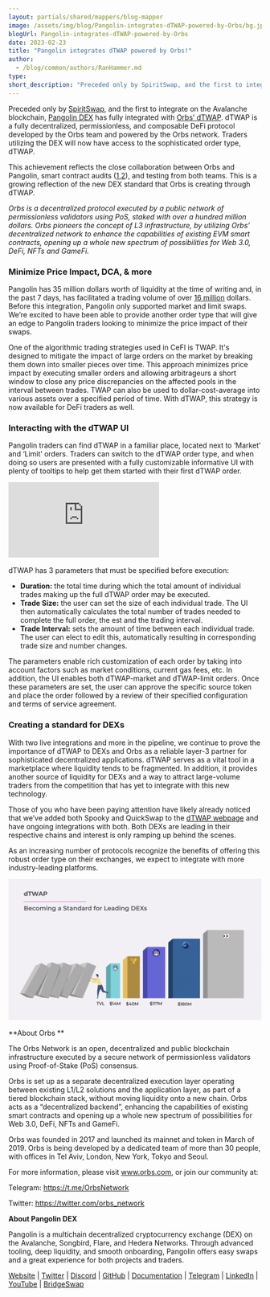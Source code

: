 ```yaml
---
layout: partials/shared/mappers/blog-mapper
image: /assets/img/blog/Pangolin-integrates-dTWAP-powered-by-Orbs/bg.jpg
blogUrl: Pangolin-integrates-dTWAP-powered-by-Orbs
date: 2023-02-23
title: "Pangolin integrates dTWAP powered by Orbs!"
author:
  - /blog/common/authors/RanHammer.md
type:
short_description: "Preceded only by SpiritSwap, and the first to integrate on the Avalanche blockchain, Pangolin DEX has fully integrated with Orbs’ dTWAP. dTWAP is a fully decentralized, permissionless, and composable DeFi protocol developed by the Orbs team and powered by the Orbs network. Traders utilizing the DEX will now have access to the sophisticated order type, dTWAP."
---
```


Preceded only by [SpiritSwap](https://www.orbs.com/SpiritSwap-Integrates-dTWAP-Order-Powered-by-Orbs/), and the first to integrate on the Avalanche blockchain, [Pangolin DEX](https://app.pangolin.exchange/#/dashboard) has fully integrated with [Orbs’ dTWAP](https://www.orbs.com/Introducing-TWAP-for-DEXs/). dTWAP is a fully decentralized, permissionless, and composable DeFi protocol developed by the Orbs team and powered by the Orbs network. Traders utilizing the DEX will now have access to the sophisticated order type, dTWAP.

This achievement reflects the close collaboration between Orbs and Pangolin, smart contract audits ([1](https://drive.google.com/file/d/1xUZN5RrNvszaPDJuJjfeG3ig14Vo2aaE/view),[2](https://drive.google.com/file/d/1ASt3_mWwtQ0IfKqBHebnj_KGJWntaNJs/view)), and testing from both teams. This is a growing reflection of the new DEX standard that Orbs is creating through dTWAP. 

_Orbs is a decentralized protocol executed by a public network of permissionless validators using PoS, staked with over a hundred million dollars. Orbs pioneers the concept of L3 infrastructure, by utilizing Orbs’ decentralized network to enhance the capabilities of existing EVM smart contracts, opening up a whole new spectrum of possibilities for Web 3.0, DeFi, NFTs and GameFi._

### Minimize Price Impact, DCA, & more 

Pangolin has 35 million dollars worth of liquidity at the time of writing and, in the past 7 days, has facilitated a trading volume of over [16 million](https://defillama.com/dexs/pangolin) dollars. Before this integration, Pangolin only supported market and limit swaps. We’re excited to have been able to provide another order type that will give an edge to Pangolin traders looking to minimize the price impact of their swaps. 

One of the algorithmic trading strategies used in CeFI is TWAP. It's designed to mitigate the impact of large orders on the market by breaking them down into smaller pieces over time. This approach minimizes price impact by executing smaller orders and allowing arbitrageurs a short window to close any price discrepancies on the affected pools in the interval between trades. TWAP can also be used to dollar-cost-average into various assets over a specified period of time. With dTWAP, this strategy is now available for DeFi traders as well. 

### Interacting with the dTWAP UI

Pangolin traders can find dTWAP in a familiar place, located next to ‘Market’ and ‘Limit’ orders. Traders can switch to the dTWAP order type, and when doing so users are presented with a fully customizable informative UI with plenty of tooltips to help get them started with their first dTWAP order. 


<iframe src="https://www.youtube.com/embed/KFug9b9h5DU" title="How to Use the TWAP order on Pangolin DEX" frameborder="0" allow="accelerometer; autoplay; clipboard-write; encrypted-media; gyroscope; picture-in-picture; web-share" allowfullscreen></iframe>

dTWAP has 3 parameters that must be specified before execution: 

- **Duration:** the total time during which the total amount of individual trades making up the full dTWAP order may be executed. 
- **Trade Size:** the user can set the size of each individual trade. The UI then automatically calculates the total number of trades needed to complete the full order, the est and the trading interval. 
- **Trade Interval:** sets the amount of time between each individual trade. The user can elect to edit this, automatically resulting in corresponding trade size and number changes.

The parameters enable rich customization of each order by taking into account factors such as market conditions, current gas fees, etc. In addition, the UI enables both dTWAP-market and dTWAP-limit orders. Once these parameters are set, the user can approve the specific source token and place the order followed by a review of their specified configuration and terms of service agreement. 

### Creating a standard for DEXs

With two live integrations and more in the pipeline, we continue to prove the importance of dTWAP to DEXs and Orbs as a reliable layer-3 partner for sophisticated decentralized applications. dTWAP serves as a vital tool in a marketplace where liquidity tends to be fragmented. In addition, it provides another source of liquidity for DEXs and a way to attract large-volume traders from the competition that has yet to integrate with this new technology. 

Those of you who have been paying attention have likely already noticed that we’ve added both Spooky and QuickSwap to the [dTWAP webpage](https://www.orbs.com/dtwap/) and have ongoing integrations with both. Both DEXs are leading in their respective chains and interest is only ramping up behind the scenes. 

As an increasing number of protocols recognize the benefits of offering this robust order type on their exchanges, we expect to integrate with more industry-leading platforms.


![DEXs](/assets/img/blog/Pangolin-integrates-dTWAP-powered-by-Orbs/image1.png)



<div class='line-separator'> </div>


**About Orbs **

The Orbs Network is an open, decentralized and public blockchain infrastructure executed by a secure network of permissionless validators using Proof-of-Stake (PoS) consensus. 

Orbs is set up as a separate decentralized execution layer operating between existing L1/L2 solutions and the application layer, as part of a tiered blockchain stack, without moving liquidity onto a new chain. Orbs acts as a “decentralized backend”, enhancing the capabilities of existing smart contracts and opening up a whole new spectrum of possibilities for Web 3.0, DeFi, NFTs and GameFi. 

Orbs was founded in 2017 and launched its mainnet and token in March of 2019. Orbs is being developed by a dedicated team of more than 30 people, with offices in Tel Aviv, London, New York, Tokyo and Seoul. 

For more information, please visit www.orbs.com, or join our community at: 

Telegram: https://t.me/OrbsNetwork 

Twitter: https://twitter.com/orbs_network 

<div class='line-separator'> </div>


**About Pangolin DEX**

Pangolin is a multichain decentralized cryptocurrency exchange (DEX) on the Avalanche, Songbird, Flare, and Hedera Networks. Through advanced tooling, deep liquidity, and smooth onboarding, Pangolin offers easy swaps and a great experience for both projects and traders.

[Website](https://pangolin.exchange/) | [Twitter](https://twitter.com/pangolindex) | [Discord](https://discord.com/invite/PARrDYYbfw) | [GitHub](https://github.com/pangolindex) | [Documentation](https://pangolin.exchange/litepaper) | [Telegram](https://t.me/pangolindexV2) | [LinkedIn](https://www.linkedin.com/company/74288656/admin/) | [YouTube](https://www.youtube.com/channel/UClJJTG4FRL4z3AOf-ZWXZLw) | [BridgeSwap](https://app.pangolin.exchange/#/bridge)






